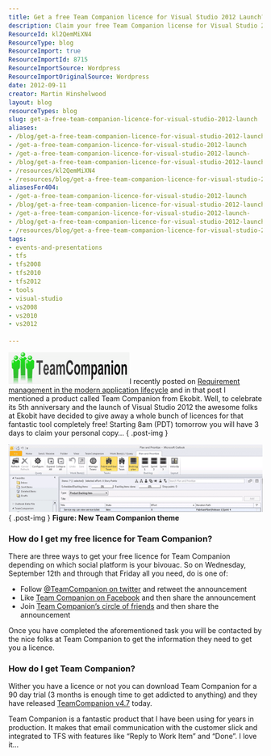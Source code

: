 ```yaml
---
title: Get a free Team Companion licence for Visual Studio 2012 Launch?
description: Claim your free Team Companion license for Visual Studio 2012! Join the celebration and enhance your TFS experience with this powerful tool. Act fast!
ResourceId: kl2QemMiXN4
ResourceType: blog
ResourceImport: true
ResourceImportId: 8715
ResourceImportSource: Wordpress
ResourceImportOriginalSource: Wordpress
date: 2012-09-11
creator: Martin Hinshelwood
layout: blog
resourceTypes: blog
slug: get-a-free-team-companion-licence-for-visual-studio-2012-launch
aliases:
- /blog/get-a-free-team-companion-licence-for-visual-studio-2012-launch
- /get-a-free-team-companion-licence-for-visual-studio-2012-launch
- /get-a-free-team-companion-licence-for-visual-studio-2012-launch-
- /blog/get-a-free-team-companion-licence-for-visual-studio-2012-launch-
- /resources/kl2QemMiXN4
- /resources/blog/get-a-free-team-companion-licence-for-visual-studio-2012-launch
aliasesFor404:
- /get-a-free-team-companion-licence-for-visual-studio-2012-launch
- /blog/get-a-free-team-companion-licence-for-visual-studio-2012-launch
- /get-a-free-team-companion-licence-for-visual-studio-2012-launch-
- /blog/get-a-free-team-companion-licence-for-visual-studio-2012-launch-
- /resources/blog/get-a-free-team-companion-licence-for-visual-studio-2012-launch
tags:
- events-and-presentations
- tfs
- tfs2008
- tfs2010
- tfs2012
- tools
- visual-studio
- vs2008
- vs2010
- vs2012

---
```

[![team-companion-logo](images/team-companion-logo_thumb-1-1.png "team-companion-logo")](http://blog.hinshelwood.com/files/2012/09/team-companion-logo.png)I recently posted on [Requirement management in the modern application lifecycle](http://blog.hinshelwood.com/requirement-management-in-the-modern-application-lifecycle/) and in that post I mentioned a product called Team Companion from Ekobit. Well, to celebrate its 5th anniversary and the launch of Visual Studio 2012 the awesome folks at Ekobit have decided to give away a whole bunch of licences for that fantastic tool completely free! Starting 8am (PDT) tomorrow you will have 3 days to claim your personal copy…
{ .post-img }

[![TeamCompanion-PnP](images/TeamCompanion-PnP_thumb-2-2.png "TeamCompanion-PnP")](http://blog.hinshelwood.com/files/2012/09/TeamCompanion-PnP.png)  
{ .post-img }
**Figure: New Team Companion theme**

### How do I get my free licence for Team Companion?

There are three ways to get your free licence for Team Companion depending on which social platform is your bivouac. So on Wednesday, September 12th and through that Friday all you need, do is one of:

- Follow [@TeamCompanion on twitter](https://twitter.com/TeamCompanion) and retweet the announcement
- Like [Team Companion on Facebook](https://www.facebook.com/TeamCompanion) and then share the announcement
- Join [Team Companion’s circle of friends](https://plus.google.com/u/0/107769216893251692897) and then share the announcement

Once you have completed the aforementioned task you will be contacted by the nice folks at Team Companion to get the information they need to get you a licence.

### How do I get Team Companion?

Wither you have a licence or not you can download Team Companion for a 90 day trial (3 months is enough time to get addicted to anything) and they have released [TeamCompanion v4.7](http://ow.ly/dCOhp) today.

Team Companion is a fantastic product that I have been using for years in production. It makes that email communication with the customer slick and integrated to TFS with features like “Reply to Work Item” and “Done”. I love it…
